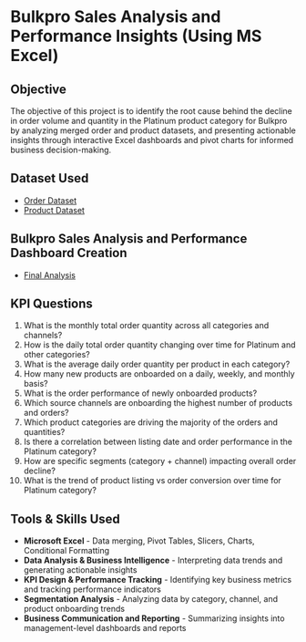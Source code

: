# Bulkpro Sales Analysis and Performance Insights (Using MS Excel)
## Objective
The objective of this project is to identify the root cause behind the decline in order volume and quantity in the Platinum product category for Bulkpro by analyzing merged order and product datasets, and presenting actionable insights through interactive Excel dashboards and pivot charts for informed business decision-making.

## Dataset Used
- <a href= "https://github.com/Tejasssss06/Bulkpro-Sales-Analysis-and-Performance-Insights-/blob/main/order-master-bulkpro.xlsx">Order Dataset</a>
- <a href= "https://github.com/Tejasssss06/Bulkpro-Sales-Analysis-and-Performance-Insights-/blob/main/product-master-bulkpro.xlsx">Product Dataset</a>

## Bulkpro Sales Analysis and Performance Dashboard Creation
- <a href= "https://github.com/Tejasssss06/Bulkpro-Sales-Analysis-and-Performance-Insights-/blob/main/Bulkpro%20Analysis.xlsx">Final Analysis</a>

## KPI Questions
1. What is the monthly total order quantity across all categories and channels?
2. How is the daily total order quantity changing over time for Platinum and other categories?
3. What is the average daily order quantity per product in each category?
4. How many new products are onboarded on a daily, weekly, and monthly basis?
5. What is the order performance of newly onboarded products?
6. Which source channels are onboarding the highest number of products and orders?
7. Which product categories are driving the majority of the orders and quantities?
8. Is there a correlation between listing date and order performance in the Platinum category?
9. How are specific segments (category + channel) impacting overall order decline?
10. What is the trend of product listing vs order conversion over time for Platinum category?

## Tools & Skills Used
- **Microsoft Excel** - Data merging, Pivot Tables, Slicers, Charts, Conditional Formatting
- **Data Analysis & Business Intelligence** - Interpreting data trends and generating actionable insights
- **KPI Design & Performance Tracking** - Identifying key business metrics and tracking performance indicators
- **Segmentation Analysis** - Analyzing data by category, channel, and product onboarding trends
- **Business Communication and Reporting** - Summarizing insights into management-level dashboards and reports
